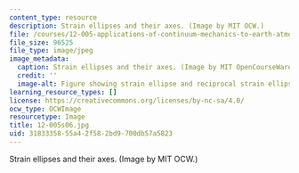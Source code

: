 ```yaml
---
content_type: resource
description: Strain ellipses and their axes. (Image by MIT OCW.)
file: /courses/12-005-applications-of-continuum-mechanics-to-earth-atmospheric-and-planetary-sciences-spring-2006/3183335855a42f582bd9700db57a5823_12-005s06.jpg
file_size: 96525
file_type: image/jpeg
image_metadata:
  caption: Strain ellipses and their axes. (Image by MIT OpenCourseWare.)
  credit: ''
  image-alt: Figure showing strain ellipse and reciprocal strain ellipse.
learning_resource_types: []
license: https://creativecommons.org/licenses/by-nc-sa/4.0/
ocw_type: OCWImage
resourcetype: Image
title: 12-005s06.jpg
uid: 31833358-55a4-2f58-2bd9-700db57a5823
---
```

Strain ellipses and their axes. (Image by MIT OCW.)